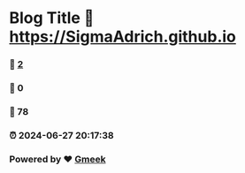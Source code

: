 # Blog Title :link: https://SigmaAdrich.github.io 
### :page_facing_up: [2](https://SigmaAdrich.github.io/tag.html) 
### :speech_balloon: 0 
### :hibiscus: 78 
### :alarm_clock: 2024-06-27 20:17:38 
### Powered by :heart: [Gmeek](https://github.com/Meekdai/Gmeek)
